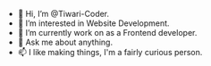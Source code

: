 - 👋 Hi, I’m @Tiwari-Coder.
- 👀 I’m interested in Website Development.
- 🌱 I’m currently work on as a Frontend developer.
- 💞️ Ask me about anything.
- 📫 I like making things, I'm a fairly curious person.

<!---
Tiwari-Coder/Tiwari-Coder is a ✨ special ✨ repository because its `README.md` (this file) appears on your GitHub profile.
You can click the Preview link to take a look at your changes.
--->
